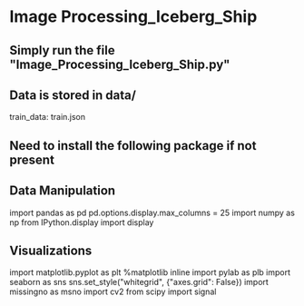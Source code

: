 # Image Processing_Iceberg_Ship

## Simply run the file  "Image_Processing_Iceberg_Ship.py"

## Data is stored in data/
train_data: train.json

## Need to install the following package if not present

## Data Manipulation
import pandas as pd
pd.options.display.max_columns = 25
import numpy as np
from IPython.display import display

## Visualizations
import matplotlib.pyplot as plt
%matplotlib inline
import pylab as plb
import seaborn as sns
sns.set_style("whitegrid", {"axes.grid": False})
import missingno as msno
import cv2
from scipy import signal
